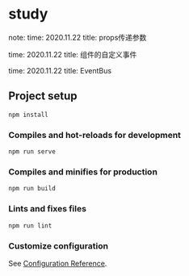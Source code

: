 # study
note:
time: 2020.11.22
title: props传递参数

time: 2020.11.22
title: 组件的自定义事件

time: 2020.11.22
title: EventBus

## Project setup
```
npm install
```

### Compiles and hot-reloads for development
```
npm run serve
```

### Compiles and minifies for production
```
npm run build
```

### Lints and fixes files
```
npm run lint
```

### Customize configuration
See [Configuration Reference](https://cli.vuejs.org/config/).
